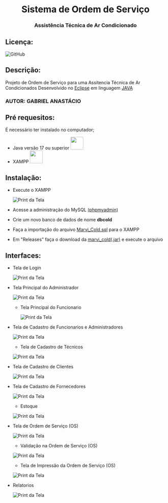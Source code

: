 <h1 align="center">Sistema de Ordem de Serviço</h1>
<h3 align="center">Assistência Técnica de Ar Condicionado</h3>

## Licença: 
![GitHub](https://img.shields.io/github/license/gabpereiraa/sistema_ordem_servico?style=flat-square&logo=github&logoColor=black)

## Descrição:
Projeto de Ordem de Serviço para uma Assitencia Técnica de Ar Condicionados
 Desenvolvido no [Eclipse](https://www.eclipse.org/) em linguagem [JAVA](https://www.java.com/pt-BR/)


### AUTOR: GABRIEL ANASTÁCIO

## Pré requesitos:
É necessário ter instalado no computador;
* Java versão 17 ou superior <a href="https://www.java.com/pt-BR/" > <img src="https://cdn.jsdelivr.net/gh/devicons/devicon/icons/java/java-original-wordmark.svg" width="40" height="40"/> </a>
* XAMPP  <a href="https://www.apachefriends.org/pt_br/index.html" > <img src="https://static-00.iconduck.com/assets.00/xampp-icon-508x512-hsh5ht6u.png" width="40" height="40" /> </a>

 ## Instalação:
* Execute o XAMPP

  ![Print da Tela](https://github.com/gabpereiraa/sistema_ordem_servico/blob/main/img/xampp.png)
* Acesse a administração do MySQL [(phpmyadmin)](https://locallhost.me/phpmyadmin)
* Crie um novo banco de dados de nome **dbcold**
* Faça a importação do arquivo [Marvi_Cold.sql](https://github.com/gabpereiraa/sistema_ordem_servico/blob/main/Marvi_Cold.sql)
 para o XAMPP
* Em "Releases" faça o download da [marvi_cold(.jar)](https://github.com/gabpereiraa/sistema_ordem_servico/releases/download/marvi_cold/marvi_cold.jar)  e execute o arquivo
          
## Interfaces:
* Tela de Login
  
  ![Print da Tela](https://github.com/gabpereiraa/sistema_ordem_servico/blob/main/img/tela_login.png)
* Tela Principal do Administrador

    ![Print da Tela](https://github.com/gabpereiraa/sistema_ordem_servico/blob/main/img/tela_principal_adm.png)
  * Tela Principal do Funcionario

    ![Print da Tela](https://github.com/gabpereiraa/sistema_ordem_servico/blob/main/img/tela_principal_user.png)
* Tela de Cadastro de Funcionarios e Administradores

     ![Print da Tela](https://github.com/gabpereiraa/sistema_ordem_servico/blob/main/img/tela_funcionarios.png)
  * Tela de Cadastro de Técnicos

  ![Print da Tela](https://github.com/gabpereiraa/sistema_ordem_servico/blob/main/img/tela_tecnicos.png)
* Tela de Cadastro de Clientes

  ![Print da Tela](https://github.com/gabpereiraa/sistema_ordem_servico/blob/main/img/tela_clientes.png)
* Tela de Cadastro de Fornecedores

  ![Print da Tela](https://github.com/gabpereiraa/sistema_ordem_servico/blob/main/img/tela_fornecedores.png)
  * Estoque

  ![Print da Tela](https://github.com/gabpereiraa/sistema_ordem_servico/blob/main/img/tela_produtos.png)
* Tela de Ordem de Serviço (OS)

  ![Print da Tela](https://github.com/gabpereiraa/sistema_ordem_servico/blob/main/img/tela_OS_completa.png)
  * Validação na Ordem de Serviço (OS)

  ![Print da Tela](https://github.com/gabpereiraa/sistema_ordem_servico/blob/main/img/valida%C3%A7%C3%A3o_OS.png)
  * Tela de Impressão da Ordem de Serviço (OS)

  ![Print da Tela](https://github.com/gabpereiraa/sistema_ordem_servico/blob/main/img/impressao_OS_completa.jpg)
* Relatorios

  ![Print da Tela](https://github.com/gabpereiraa/sistema_os/blob/main/img/tela_relatorio.png)

